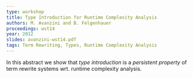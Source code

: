 ```yaml
---
type: workshop
title: Type Introduction for Runtime Complexity Analysis
authors: M. Avanzini and B. Felgenhauer
proceedings: wst14
year: 2012
slides: avanzini-wst14.pdf
tags: Term Rewriting, Types, Runtime Complexity Analysis
---
```


In this abstract we show that *type introduction* is a *persistent property* of term
rewrite systems wrt. runtime complexity analysis.
